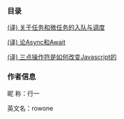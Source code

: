 ### 目录
[(译) 关于任务和微任务的入队与调度](https://github.com/rowone/blog/issues/3)

[(译) 论Async和Await](https://github.com/rowone/blog/issues/2)

[(译) 三点操作符是如何改变Javascript的](https://github.com/rowone/blog/issues/1)

### 作者信息

昵  称：行一

英文名：rowone
